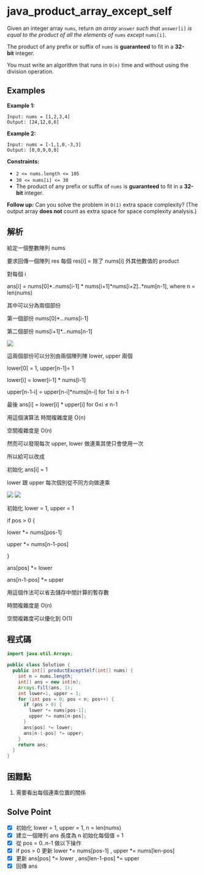 # java_product_array_except_self

Given an integer array `nums`, return *an array* `answer` *such that* `answer[i]` *is equal to the product of all the elements of* `nums` *except* `nums[i]`.

The product of any prefix or suffix of `nums` is **guaranteed** to fit in a **32-bit** integer.

You must write an algorithm that runs in `O(n)` time and without using the division operation.

## Examples

**Example 1:**

```
Input: nums = [1,2,3,4]
Output: [24,12,8,6]

```

**Example 2:**

```
Input: nums = [-1,1,0,-3,3]
Output: [0,0,9,0,0]

```

**Constraints:**

- `2 <= nums.length <= 105`
- `30 <= nums[i] <= 30`
- The product of any prefix or suffix of `nums` is **guaranteed** to fit in a **32-bit** integer.

**Follow up:** Can you solve the problem in `O(1)` extra space complexity? (The output array **does not** count as extra space for space complexity analysis.)

## 解析

給定一個整數陣列 nums 

要求回傳一個陣列 res 每個 res[i] = 除了 nums[i] 外其他數值的 product

對每個 i

ans[i] = nums[0]*..nums[i-1] * nums[i+1]*nums[i+2]..*num[n-1], where n = len(nums)

其中可以分為兩個部份

第一個部份 nums[0]*…nums[i-1]

第二個部份 nums[i+1]*…nums[n-1]


![](https://i.imgur.com/Myh4ddA.png)

這兩個部份可以分別由兩個陣列陣 lower, upper 兩個

lower[0] = 1, upper[n-1]= 1

lower[i] = lower[i-1] * nums[i-1]

upper[n-1-i] = upper[n-i]*nums[n-i]  for  1≤i ≤ n-1

最後 ans[i] = lower[i] * upper[i] for  0≤i ≤ n-1

用這個演算法 時間複雜度是 O(n)

空間複雜度是 O(n)

然而可以發現每次 upper, lower 做連乘其使只會使用一次

所以給可以改成

初始化 ans[i] = 1

lower 跟 upper 每次個別從不同方向做連乘

![](https://i.imgur.com/FtNsGLt.png)
![](https://i.imgur.com/DB8BMLx.png)

初始化 lower = 1, upper = 1

if pos > 0 {

  lower *= nums[pos-1]

  upper *= nums[n-1-pos]

}

ans[pos] *= lower

ans[n-1-pos] *= upper

用這個作法可以省去儲存中間計算的暫存數

時間複雜度是 O(n)

空間複雜度可以優化到 O(1) 

## 程式碼
```java
import java.util.Arrays;

public class Solution {
  public int[] productExceptSelf(int[] nums) {
    int n = nums.length;
    int[] ans = new int[n];
    Arrays.fill(ans, 1);
    int lower=1, upper = 1;
    for (int pos = 0; pos < n; pos++) {
      if (pos > 0) {
        lower *= nums[pos-1];
        upper *= nums[n-pos];
      }
      ans[pos] *= lower;
      ans[n-1-pos] *= upper;
    }
    return ans;
  }
}
```
## 困難點

1. 需要看出每個連乘位置的關係

## Solve Point

- [x]  初始化 lower = 1, upper = 1, n = len(nums)
- [x]  建立一個陣列 ans 長度為 n 初始化每個值 = 1
- [x]  從 pos = 0..n-1 做以下操作
- [x]  if pos > 0  更新 lower *= nums[pos-1] , upper *= nums[len-pos]
- [x]  更新 ans[pos] *= lower , ans[len-1-pos] *= upper
- [x]  回傳 ans